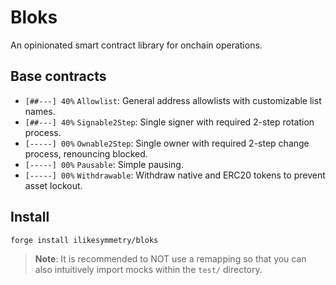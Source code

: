 # Bloks

An opinionated smart contract library for onchain operations.

## Base contracts

- `[##---] 40%` `Allowlist`: General address allowlists with customizable list names.
- `[##---] 40%` `Signable2Step`: Single signer with required 2-step rotation process.
- `[-----] 00%` `Ownable2Step`: Single owner with required 2-step change process, renouncing blocked.
- `[-----] 00%` `Pausable`: Simple pausing.
- `[-----] 00%` `Withdrawable`: Withdraw native and ERC20 tokens to prevent asset lockout.

## Install

```bash
forge install ilikesymmetry/bloks
```

> **Note**: It is recommended to NOT use a remapping so that you can also intuitively import mocks within the `test/` directory.
